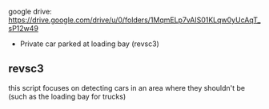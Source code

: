 google drive: https://drive.google.com/drive/u/0/folders/1MqmELp7vAIS01KLqw0yUcAqT_sP12w49

- Private car parked at loading bay (revsc3)

revsc3
------------
this script focuses on detecting cars in an area where they shouldn't
be (such as the loading bay for trucks)

